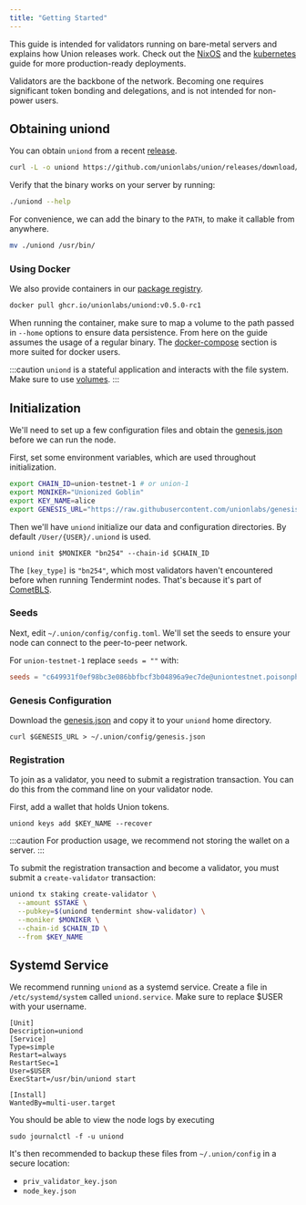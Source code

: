 ```yaml
---
title: "Getting Started"
---
```


This guide is intended for validators running on bare-metal servers and explains how Union releases work. Check out the [NixOS](./nixos) and the [kubernetes](./kubernetes) guide for more production-ready deployments.

Validators are the backbone of the network. Becoming one requires significant token bonding and delegations, and is not intended for non-power users.

## Obtaining uniond

You can obtain `uniond` from a recent [release](https://github.com/unionlabs/union/releases/latest).

```sh
curl -L -o uniond https://github.com/unionlabs/union/releases/download/v0.5.0-rc1/uniond-x86_64-linux
```

Verify that the binary works on your server by running:

```sh
./uniond --help
```

For convenience, we can add the binary to the `PATH`, to make it callable from anywhere.

```sh
mv ./uniond /usr/bin/
```

### Using Docker

We also provide containers in our [package registry](https://github.com/unionlabs/union/pkgs/container/uniond).

```sh
docker pull ghcr.io/unionlabs/uniond:v0.5.0-rc1
```

When running the container, make sure to map a volume to the path passed in `--home` options to ensure data persistence. From here on the guide assumes the usage of a regular binary. The [docker-compose](./docker-compose) section is more suited for docker users.

:::caution
`uniond` is a stateful application and interacts with the file system. Make sure to use [volumes](https://docs.docker.com/storage/volumes/).
:::

## Initialization

We'll need to set up a few configuration files and obtain the [genesis.json](https://raw.githubusercontent.com/unionlabs/genesis/main/union-testnet-1/genesis.json) before we can run the node.

First, set some environment variables, which are used throughout initialization.

```sh
export CHAIN_ID=union-testnet-1 # or union-1
export MONIKER="Unionized Goblin"
export KEY_NAME=alice
export GENESIS_URL="https://raw.githubusercontent.com/unionlabs/genesis/main/union-testnet-1/genesis.json"
```

Then we'll have `uniond` initialize our data and configuration directories. By default `/User/{USER}/.uniond` is used.

```
uniond init $MONIKER "bn254" --chain-id $CHAIN_ID
```

The `[key_type]` is `"bn254"`, which most validators haven't encountered before when running Tendermint nodes. That's because it's part of [CometBLS](02_architecture/cometbls.md).

### Seeds

Next, edit `~/.union/config/config.toml`. We'll set the seeds to ensure your node can connect to the peer-to-peer network.

For `union-testnet-1` replace `seeds = ""` with:

```toml
seeds = "c649931f0ef98bc3e086bbfbcf3b04896a9ec7de@uniontestnet.poisonphang.com:26656"
```

### Genesis Configuration

Download the [genesis.json](https://raw.githubusercontent.com/unionlabs/genesis/main/union-testnet-1/genesis.json) and copy it to your `uniond` home directory.

```
curl $GENESIS_URL > ~/.union/config/genesis.json
```

### Registration

To join as a validator, you need to submit a registration transaction. You can do this from the command line on your validator node.

First, add a wallet that holds Union tokens.

```
uniond keys add $KEY_NAME --recover
```

:::caution
For production usage, we recommend not storing the wallet on a server.
:::

To submit the registration transaction and become a validator, you must submit a `create-validator` transaction:

```sh
uniond tx staking create-validator \
  --amount $STAKE \
  --pubkey=$(uniond tendermint show-validator) \
  --moniker $MONIKER \
  --chain-id $CHAIN_ID \
  --from $KEY_NAME
```

## Systemd Service

We recommend running `uniond` as a systemd service. Create a file in `/etc/systemd/system` called `uniond.service`. Make sure to replace $USER with your username.

```
[Unit]
Description=uniond
[Service]
Type=simple
Restart=always
RestartSec=1
User=$USER
ExecStart=/usr/bin/uniond start

[Install]
WantedBy=multi-user.target
```

You should be able to view the node logs by executing

```
sudo journalctl -f -u uniond
```

It's then recommended to backup these files from `~/.union/config` in a secure location:

- `priv_validator_key.json`
- `node_key.json`
